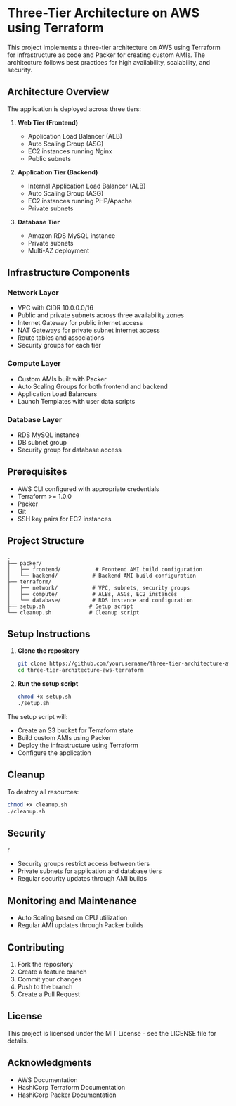 # Three-Tier Architecture on AWS using Terraform

This project implements a three-tier architecture on AWS using Terraform for infrastructure as code and Packer for creating custom AMIs. The architecture follows best practices for high availability, scalability, and security.

## Architecture Overview

The application is deployed across three tiers:

1. **Web Tier (Frontend)**
   - Application Load Balancer (ALB)
   - Auto Scaling Group (ASG)
   - EC2 instances running Nginx
   - Public subnets

2. **Application Tier (Backend)**
   - Internal Application Load Balancer (ALB)
   - Auto Scaling Group (ASG)
   - EC2 instances running PHP/Apache
   - Private subnets

3. **Database Tier**
   - Amazon RDS MySQL instance
   - Private subnets
   - Multi-AZ deployment

## Infrastructure Components

### Network Layer
- VPC with CIDR 10.0.0.0/16
- Public and private subnets across three availability zones
- Internet Gateway for public internet access
- NAT Gateways for private subnet internet access
- Route tables and associations
- Security groups for each tier

### Compute Layer
- Custom AMIs built with Packer
- Auto Scaling Groups for both frontend and backend
- Application Load Balancers
- Launch Templates with user data scripts

### Database Layer
- RDS MySQL instance
- DB subnet group
- Security group for database access

## Prerequisites

- AWS CLI configured with appropriate credentials
- Terraform >= 1.0.0
- Packer
- Git
- SSH key pairs for EC2 instances

## Project Structure

```
.
├── packer/
│   ├── frontend/           # Frontend AMI build configuration
│   └── backend/           # Backend AMI build configuration
├── terraform/
│   ├── network/           # VPC, subnets, security groups
│   ├── compute/           # ALBs, ASGs, EC2 instances
│   └── database/          # RDS instance and configuration
├── setup.sh              # Setup script
└── cleanup.sh            # Cleanup script
```

## Setup Instructions

1. **Clone the repository**
   ```bash
   git clone https://github.com/yourusername/three-tier-architecture-aws-terraform.git
   cd three-tier-architecture-aws-terraform
   ```

2. **Run the setup script**
   ```bash
   chmod +x setup.sh
   ./setup.sh
   ```

The setup script will:
- Create an S3 bucket for Terraform state
- Build custom AMIs using Packer
- Deploy the infrastructure using Terraform
- Configure the application

## Cleanup

To destroy all resources:
```bash
chmod +x cleanup.sh
./cleanup.sh
```

## Security
r
- Security groups restrict access between tiers
- Private subnets for application and database tiers
- Regular security updates through AMI builds

## Monitoring and Maintenance

- Auto Scaling based on CPU utilization
- Regular AMI updates through Packer builds

## Contributing

1. Fork the repository
2. Create a feature branch
3. Commit your changes
4. Push to the branch
5. Create a Pull Request

## License

This project is licensed under the MIT License - see the LICENSE file for details.

## Acknowledgments

- AWS Documentation
- HashiCorp Terraform Documentation
- HashiCorp Packer Documentation 